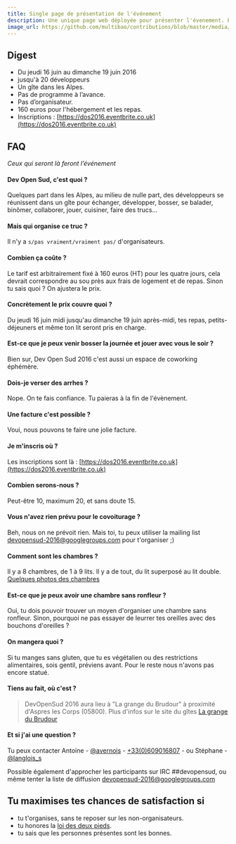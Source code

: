 ```yaml
---
title: Single page de présentation de l'événement
description: Une unique page web déployée pour présenter l'évenement. En voici les informations minimales.
image_url: https://github.com/multibao/contributions/blob/master/media/devopensud-fabien-scence350-ccbysa.jpg?raw=true
---
```


## Digest

* Du jeudi 16 juin au dimanche 19 juin 2016
* jusqu'à 20 développeurs
* Un gîte dans les Alpes.
* Pas de programme à l’avance.
* Pas d’organisateur.
* 160 euros pour l'hébergement et les repas.
* Inscriptions : [https://dos2016.eventbrite.co.uk](https://dos2016.eventbrite.co.uk)

## FAQ

*Ceux qui seront là feront l’événement*

#### Dev Open Sud, c'est quoi ?

Quelques part dans les Alpes, au milieu de nulle part, des développeurs se réunissent dans un gîte pour échanger, développer, bosser, se balader, binômer, collaborer, jouer, cuisiner, faire des trucs...

#### Mais qui organise ce truc ?

Il n'y a ``s/pas vraiment/vraiment pas/`` d'organisateurs.

#### Combien ça coûte ?

Le tarif est arbitrairement fixé à 160 euros (HT) pour les quatre jours, cela devrait correspondre au sou près aux frais de logement et de repas. Sinon tu sais quoi ? On ajustera le prix.

#### Concrètement le prix couvre quoi ?

Du jeudi 16 juin midi jusqu'au dimanche 19 juin après-midi, tes repas, petits-déjeuners et même ton lit seront pris en charge.


#### Est-ce que je peux venir bosser la journée et jouer avec vous le soir ?

Bien sur, Dev Open Sud 2016 c'est aussi un espace de coworking éphémère.

#### Dois-je verser des arrhes ?

Nope. On te fais confiance. Tu paieras à la fin de l'évènement.

#### Une facture c'est possible ?

Voui, nous pouvons te faire une jolie facture.

#### Je m'inscris où ?

Les inscriptions sont là : [https://dos2016.eventbrite.co.uk](https://dos2016.eventbrite.co.uk)

#### Combien serons-nous ?

Peut-être 10, maximum 20, et sans doute 15.

#### Vous n'avez rien prévu pour le covoiturage ?

Beh, nous on ne prévoit rien. Mais toi, tu peux utiliser la mailing list [devopensud-2016@googlegroups.com](https://groups.google.com/d/forum/devopensud-2016) pour t'organiser ;)

#### Comment sont les chambres ?

Il y a 8 chambres, de 1 à 9 lits. Il y a de tout, du lit superposé au lit double. [Quelques photos des chambres](http://www.grangedebrudour.com/crbst_1.html)

#### Est-ce que je peux avoir une chambre sans ronfleur ?

Oui, tu dois pouvoir trouver un moyen d'organiser une chambre sans ronfleur. Sinon, pourquoi ne pas essayer de leurrer tes oreilles avec des bouchons d'oreilles ?

#### On mangera quoi ?

Si tu manges sans gluten, que tu es végétalien ou des restrictions alimentaires, sois gentil, préviens avant. Pour le reste nous n'avons pas encore statué.

#### Tiens au fait, où c'est ?

> DevOpenSud 2016 aura lieu à "La grange du Brudour" à proximité d'Aspres les Corps (05800). Plus d'infos sur le site du gîtes [La grange du Brudour](http://www.grangedebrudour.com/)

#### Et si j'ai une question ?

Tu peux contacter Antoine - [@avernois](http://twitter.com/avernois) - [+33(0)609016807](tel:+33609016807) - ou Stéphane - [@langlois_s](http://twitter.com/langlois_s)

Possible également d'approcher les participants sur IRC ##devopensud, ou même tenter la liste de diffusion [devopensud-2016@googlegroups.com](https://groups.google.com/d/forum/devopensud-2016)

## Tu maximises tes chances de satisfaction si

* tu t'organises, sans te reposer sur les non-organisateurs.
* tu honores la [loi des deux pieds](https://fr.wikipedia.org/wiki/M%C3%A9thodologie_open_space#M.C3.A9thode).
* tu sais que les personnes présentes sont les bonnes.
